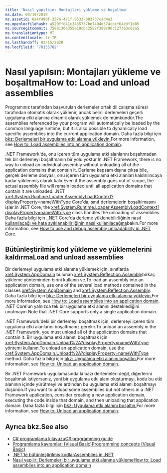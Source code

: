 ```yaml
---
title: 'Nasıl yapılsın: Montajları yükleme ve boşaltma'
ms.date: 08/19/2019
ms.assetid: 6a4f490f-3576-471f-9533-003737cad4a3
ms.openlocfilehash: a520ffd41c3465737be7494d374cbcf64e3f1b85
ms.sourcegitcommit: 7588136e355e10cbc2582f389c90c127363c02a5
ms.translationtype: MT
ms.contentlocale: tr-TR
ms.lasthandoff: 03/15/2020
ms.locfileid: "78155782"
---
```

# <a name="how-to-load-and-unload-assemblies"></a><span data-ttu-id="e6cfe-102">Nasıl yapılsın: Montajları yükleme ve boşaltma</span><span class="sxs-lookup"><span data-stu-id="e6cfe-102">How to: Load and unload assemblies</span></span>
<span data-ttu-id="e6cfe-103">Programınız tarafından başvurulan derlemeler ortak dil çalışma süresi tarafından otomatik olarak yüklenir, ancak belirli derlemeleri geçerli uygulama etki alanına dinamik olarak yüklemek de mümkündür.</span><span class="sxs-lookup"><span data-stu-id="e6cfe-103">The assemblies referenced by your program will automatically be loaded by the common language runtime, but it is also possible to dynamically load specific assemblies into the current application domain.</span></span> <span data-ttu-id="e6cfe-104">Daha fazla bilgi için [bkz: Derlemeleri bir uygulama etki alanına yükleyin.](../../framework/app-domains/how-to-load-assemblies-into-an-application-domain.md)</span><span class="sxs-lookup"><span data-stu-id="e6cfe-104">For more information, see [How to: Load assemblies into an application domain](../../framework/app-domains/how-to-load-assemblies-into-an-application-domain.md).</span></span>

<span data-ttu-id="e6cfe-105">.NET Framework'de, onu içeren tüm uygulama etki alanlarını boşaltmadan tek bir derlemeyi boşaltmanın bir yolu yoktur.</span><span class="sxs-lookup"><span data-stu-id="e6cfe-105">In .NET Framework, there is no way to unload an individual assembly without unloading all of the application domains that contain it.</span></span> <span data-ttu-id="e6cfe-106">Derleme kapsam dışına çıksa bile, gerçek derleme dosyası, onu içeren tüm uygulama etki alanları kaldırılıncaya kadar yüklenmiş olarak kalır.</span><span class="sxs-lookup"><span data-stu-id="e6cfe-106">Even if the assembly goes out of scope, the actual assembly file will remain loaded until all application domains that contain it are unloaded.</span></span> <span data-ttu-id="e6cfe-107">.NET <xref:System.Runtime.Loader.AssemblyLoadContext?displayProperty=nameWithType> Core'da, sınıf derlemelerin boşaltılmasını işler.</span><span class="sxs-lookup"><span data-stu-id="e6cfe-107">In .NET Core, the <xref:System.Runtime.Loader.AssemblyLoadContext?displayProperty=nameWithType> class handles the unloading of assemblies.</span></span> <span data-ttu-id="e6cfe-108">Daha fazla bilgi için [,.NET Core'da derleme yüklenebilirliğinin nasıl kullanılacağı ve hata ayıklanabilirliğinin nasıl kullanılacağına](unloadability.md)bakın.</span><span class="sxs-lookup"><span data-stu-id="e6cfe-108">For more information, see [How to use and debug assembly unloadability in .NET Core](unloadability.md).</span></span>

## <a name="load-and-unload-assemblies"></a><span data-ttu-id="e6cfe-109">Bütünleştirilmiş kod yükleme ve yüklemelerini kaldırma</span><span class="sxs-lookup"><span data-stu-id="e6cfe-109">Load and unload assemblies</span></span>

<span data-ttu-id="e6cfe-110">Bir derlemeyi uygulama etki alanına yüklemek için, sınıflarda <xref:System.AppDomain> bulunan <xref:System.Reflection.Assembly>birkaç yükleme yönteminden birini kullanın ve.</span><span class="sxs-lookup"><span data-stu-id="e6cfe-110">To load an assembly into an application domain, use one of the several load methods contained in the classes <xref:System.AppDomain> and <xref:System.Reflection.Assembly>.</span></span> <span data-ttu-id="e6cfe-111">Daha fazla bilgi için [bkz: Derlemeleri bir uygulama etki alanına yükleyin.](../../framework/app-domains/how-to-load-assemblies-into-an-application-domain.md)</span><span class="sxs-lookup"><span data-stu-id="e6cfe-111">For more information, see [How to: Load assemblies into an application domain](../../framework/app-domains/how-to-load-assemblies-into-an-application-domain.md).</span></span> <span data-ttu-id="e6cfe-112">.NET Core'un yalnızca tek bir uygulama etki alanını desteklediğini unutmayın.</span><span class="sxs-lookup"><span data-stu-id="e6cfe-112">Note that .NET Core supports only a single application domain.</span></span>

<span data-ttu-id="e6cfe-113">.NET Framework'deki bir derlemeyi boşaltmak için, derlemeyi içeren tüm uygulama etki alanlarını boşaltmanız gerekir.</span><span class="sxs-lookup"><span data-stu-id="e6cfe-113">To unload an assembly in the .NET Framework, you must unload all of the application domains that contain it.</span></span> <span data-ttu-id="e6cfe-114">Bir uygulama etki alanını boşaltmak için <xref:System.AppDomain.Unload%2A?displayProperty=nameWithType> yöntemi kullanın.</span><span class="sxs-lookup"><span data-stu-id="e6cfe-114">To unload an application domain, use the <xref:System.AppDomain.Unload%2A?displayProperty=nameWithType> method.</span></span> <span data-ttu-id="e6cfe-115">Daha fazla bilgi için [bkz: Uygulama etki alanını boşaltın.](../../framework/app-domains/how-to-unload-an-application-domain.md)</span><span class="sxs-lookup"><span data-stu-id="e6cfe-115">For more information, see [How to: Unload an application domain](../../framework/app-domains/how-to-unload-an-application-domain.md).</span></span>

<span data-ttu-id="e6cfe-116">Bir .NET Framework uygulamasında ki bazı derlemeleri değil, diğerlerini boşaltmak istiyorsanız, yeni bir uygulama etki alanı oluşturmayı, kodu bu etki alanının içinde yürütmeyi ve ardından bu uygulama etki alanını boşaltmayı düşünün.</span><span class="sxs-lookup"><span data-stu-id="e6cfe-116">If you want to unload some assemblies but not others in a .NET Framework application, consider creating a new application domain, executing the code inside that domain, and then unloading that application domain.</span></span> <span data-ttu-id="e6cfe-117">Daha fazla bilgi için [bkz: Uygulama etki alanını boşaltın.](../../framework/app-domains/how-to-unload-an-application-domain.md)</span><span class="sxs-lookup"><span data-stu-id="e6cfe-117">For more information, see [How to: Unload an application domain](../../framework/app-domains/how-to-unload-an-application-domain.md).</span></span>  

## <a name="see-also"></a><span data-ttu-id="e6cfe-118">Ayrıca bkz.</span><span class="sxs-lookup"><span data-stu-id="e6cfe-118">See also</span></span>

- [<span data-ttu-id="e6cfe-119">C# programlama kılavuzu</span><span class="sxs-lookup"><span data-stu-id="e6cfe-119">C# programming guide</span></span>](../../csharp/programming-guide/index.md)
- [<span data-ttu-id="e6cfe-120">Programlama kavramları (Visual Basic)</span><span class="sxs-lookup"><span data-stu-id="e6cfe-120">Programming concepts (Visual Basic)</span></span>](../../visual-basic/programming-guide/concepts/index.md)
- [<span data-ttu-id="e6cfe-121">.NET’te bütünleştirilmiş kodlar</span><span class="sxs-lookup"><span data-stu-id="e6cfe-121">Assemblies in .NET</span></span>](index.md)
- [<span data-ttu-id="e6cfe-122">Nasıl yapilir: Derlemeleri bir uygulama etki alanına yükleme</span><span class="sxs-lookup"><span data-stu-id="e6cfe-122">How to: Load assemblies into an application domain</span></span>](../../framework/app-domains/how-to-load-assemblies-into-an-application-domain.md)
